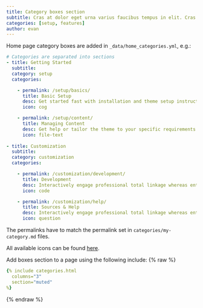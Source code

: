 ```yaml
---
title: Category boxes section
subtitle: Cras at dolor eget urna varius faucibus tempus in elit. Cras a dui imperdiet, tempus metus quis, pharetra turpis.
categories: [setup, features]
author: evan
---
```


Home page category boxes are added in `_data/home_categories.yml`, e.g.:
```yml
# Categories are separated into sections
- title: Getting Started
  subtitle:
  category: setup
  categories:

    - permalink: /setup/basics/
      title: Basic Setup
      desc: Get started fast with installation and theme setup instructions
      icon: cog

    - permalink: /setup/content/
      title: Managing Content
      desc: Get help or tailor the theme to your specific requirements
      icon: file-text
      
- title: Customization
  subtitle:
  category: customization
  categories:

    - permalink: /customization/development/
      title: Development
      desc: Interactively engage professional total linkage whereas enterprise catalysts
      icon: code

    - permalink: /customization/help/
      title: Sources & Help
      desc: Interactively engage professional total linkage whereas enterprise catalysts
      icon: question
```
The permalinks have to match the permalink set in `categories/my-category.md` files.

All available icons can be found [here](https://getuikit.com/docs/icon#library).

Add boxes section to a page using the following include:
{% raw %}
```yaml
{% include categories.html 
  columns="3" 
  section="muted" 
%}
```
{% endraw %}

